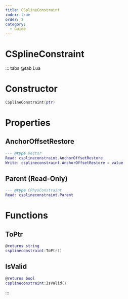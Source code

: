 ```yaml
---
title: CSplineConstraint
index: true
order: 2
category:
  - Guide
---
```


# CSplineConstraint

::: tabs
@tab Lua
# Constructor
```lua
CSplineConstraint(ptr)
```
# Properties
## AnchorOffsetRestore 
```lua
--- @type Vector
Read: csplineconstraint.AnchorOffsetRestore
Write: csplineconstraint.AnchorOffsetRestore = value
```
## Parent (Read-Only)
```lua
--- @type CPhysConstraint
Read: csplineconstraint.Parent
```
# Functions
## ToPtr
```lua
@returns string
csplineconstraint:ToPtr()
```
## IsValid
```lua
@returns bool
csplineconstraint:IsValid()
```

:::